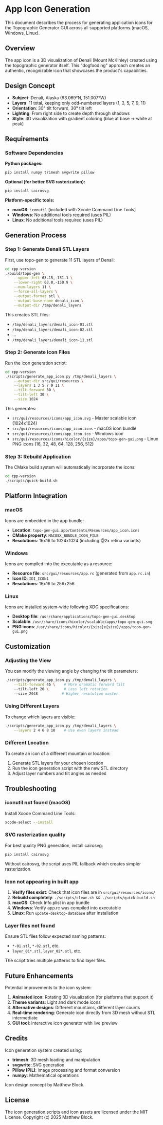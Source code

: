 # App Icon Generation

This document describes the process for generating application icons for the Topographic Generator GUI across all supported platforms (macOS, Windows, Linux).

## Overview

The app icon is a 3D visualization of Denali (Mount McKinley) created using the topographic generator itself. This "dogfooding" approach creates an authentic, recognizable icon that showcases the product's capabilities.

## Design Concept

- **Subject**: Denali, Alaska (63.069°N, 151.007°W)
- **Layers**: 11 total, keeping only odd-numbered layers (1, 3, 5, 7, 9, 11)
- **Orientation**: 30° tilt forward, 30° tilt left
- **Lighting**: From right side to create depth through shadows
- **Style**: 3D visualization with gradient coloring (blue at base → white at peak)

## Requirements

### Software Dependencies

**Python packages:**
```bash
pip install numpy trimesh svgwrite pillow
```

**Optional (for better SVG rasterization):**
```bash
pip install cairosvg
```

**Platform-specific tools:**
- **macOS**: `iconutil` (included with Xcode Command Line Tools)
- **Windows**: No additional tools required (uses PIL)
- **Linux**: No additional tools required (uses PIL)

## Generation Process

### Step 1: Generate Denali STL Layers

First, use topo-gen to generate 11 STL layers of Denali:

```bash
cd cpp-version
./build/topo-gen \
    --upper-left 63.15,-151.1 \
    --lower-right 63.0,-150.9 \
    --num-layers 11 \
    --force-all-layers \
    --output-format stl \
    --output-base-name denali_icon \
    --output-dir /tmp/denali_layers
```

This creates STL files:
- `/tmp/denali_layers/denali_icon-01.stl`
- `/tmp/denali_layers/denali_icon-02.stl`
- ...
- `/tmp/denali_layers/denali_icon-11.stl`

### Step 2: Generate Icon Files

Run the icon generation script:

```bash
cd cpp-version
./scripts/generate_app_icon.py /tmp/denali_layers \
    --output-dir src/gui/resources \
    --layers 1 3 5 7 9 11 \
    --tilt-forward 30 \
    --tilt-left 30 \
    --size 1024
```

This generates:
- `src/gui/resources/icons/app_icon.svg` - Master scalable icon (1024x1024)
- `src/gui/resources/icons/app_icon.icns` - macOS icon bundle
- `src/gui/resources/icons/app_icon.ico` - Windows icon
- `src/gui/resources/icons/hicolor/{size}/apps/topo-gen-gui.png` - Linux PNG icons (16, 32, 48, 64, 128, 256, 512)

### Step 3: Rebuild Application

The CMake build system will automatically incorporate the icons:

```bash
cd cpp-version
./scripts/quick-build.sh
```

## Platform Integration

### macOS

Icons are embedded in the app bundle:
- **Location**: `topo-gen-gui.app/Contents/Resources/app_icon.icns`
- **CMake property**: `MACOSX_BUNDLE_ICON_FILE`
- **Resolutions**: 16x16 to 1024x1024 (including @2x retina variants)

### Windows

Icons are compiled into the executable as a resource:
- **Resource file**: `src/gui/resources/app.rc` (generated from `app.rc.in`)
- **Icon ID**: `IDI_ICON1`
- **Resolutions**: 16x16 to 256x256

### Linux

Icons are installed system-wide following XDG specifications:
- **Desktop file**: `/usr/share/applications/topo-gen-gui.desktop`
- **Scalable**: `/usr/share/icons/hicolor/scalable/apps/topo-gen-gui.svg`
- **PNG icons**: `/usr/share/icons/hicolor/{size}x{size}/apps/topo-gen-gui.png`

## Customization

### Adjusting the View

You can modify the viewing angle by changing the tilt parameters:

```bash
./scripts/generate_app_icon.py /tmp/denali_layers \
    --tilt-forward 45 \    # More dramatic forward tilt
    --tilt-left 20 \       # Less left rotation
    --size 2048           # Higher resolution master
```

### Using Different Layers

To change which layers are visible:

```bash
./scripts/generate_app_icon.py /tmp/denali_layers \
    --layers 2 4 6 8 10    # Use even layers instead
```

### Different Location

To create an icon of a different mountain or location:

1. Generate STL layers for your chosen location
2. Run the icon generation script with the new STL directory
3. Adjust layer numbers and tilt angles as needed

## Troubleshooting

### iconutil not found (macOS)

Install Xcode Command Line Tools:
```bash
xcode-select --install
```

### SVG rasterization quality

For best quality PNG generation, install cairosvg:
```bash
pip install cairosvg
```

Without cairosvg, the script uses PIL fallback which creates simpler rasterization.

### Icon not appearing in built app

1. **Verify files exist**: Check that icon files are in `src/gui/resources/icons/`
2. **Rebuild completely**: `./scripts/clean.sh && ./scripts/quick-build.sh`
3. **macOS**: Check Info.plist in app bundle
4. **Windows**: Verify app.rc was compiled into executable
5. **Linux**: Run `update-desktop-database` after installation

### Layer files not found

Ensure STL files follow expected naming patterns:
- `*-01.stl`, `*-02.stl`, etc.
- `layer_01*.stl`, `layer_02*.stl`, etc.

The script tries multiple patterns to find layer files.

## Future Enhancements

Potential improvements to the icon system:

1. **Animated icon**: Rotating 3D visualization (for platforms that support it)
2. **Theme variants**: Light and dark mode icons
3. **Alternative designs**: Different mountains, different layer counts
4. **Real-time rendering**: Generate icon directly from 3D mesh without STL intermediate
5. **GUI tool**: Interactive icon generator with live preview

## Credits

Icon generation system created using:
- **trimesh**: 3D mesh loading and manipulation
- **svgwrite**: SVG generation
- **Pillow (PIL)**: Image processing and format conversion
- **numpy**: Mathematical operations

Icon design concept by Matthew Block.

## License

The icon generation scripts and icon assets are licensed under the MIT License.
Copyright (c) 2025 Matthew Block.
